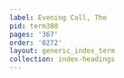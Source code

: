 ```yaml
---
label: Evening Call, The
pid: term380
pages: '367'
order: '0272'
layout: generic_index_term
collection: index-headings
---
```

